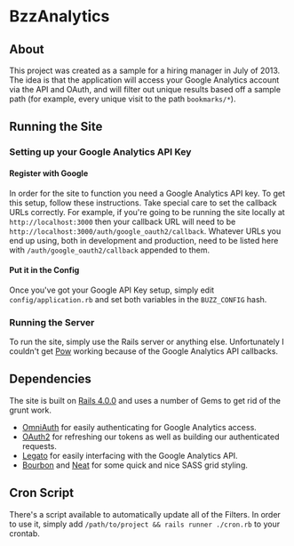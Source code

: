 # BzzAnalytics
## About
This project was created as a sample for a hiring manager in July of 2013. The
idea is that the application will access your Google Analytics account via the
API and OAuth, and will filter out unique results based off a sample path (for
example, every unique visit to the path `bookmarks/*`).

## Running the Site
### Setting up your Google Analytics API Key
#### Register with Google
In order for the site to function you need a Google Analytics API key. To get
this setup, follow these instructions. Take special care to set the callback
URLs correctly. For example, if you're going to be running the site locally at
`http://localhost:3000` then your callback URL will need to be
`http://localhost:3000/auth/google_oauth2/callback`. Whatever URLs you end up
using, both in development and production, need to be listed here with
`/auth/google_oauth2/callback` appended to them.

#### Put it in the Config
Once you've got your Google API Key setup, simply edit `config/application.rb`
and set both variables in the `BUZZ_CONFIG` hash.

### Running the Server
To run the site, simply use the Rails server or anything else. Unfortunately I
couldn't get [Pow](http://pow.cx) working because of the Google Analytics API
callbacks.

## Dependencies
The site is built on [Rails 4.0.0](http://rubyonrails.org) and uses a number of
Gems to get rid of the grunt work.

- [OmniAuth](https://github.com/intridea/omniauth) for easily authenticating for Google Analytics access.
- [OAuth2](https://github.com/intridea/oauth2) for refreshing our tokens as well as building our authenticated
  requests.
- [Legato](https://github.com/tpitale/legato) for easily interfacing with the Google Analytics API.
- [Bourbon](http://bourbon.io) and [Neat](http://neat.bourbon.io) for some quick
  and nice SASS grid styling.

## Cron Script
There's a script available to automatically update all of the Filters.
In order to use it, simply add `/path/to/project && rails runner ./cron.rb` to
your crontab.
